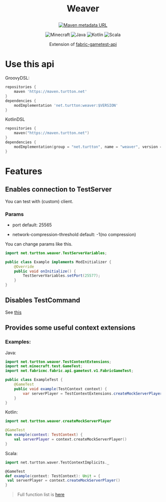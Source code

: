<h1><p align="center">Weaver</p></h1>

<a href="https://github.com/turtton/maven-repo">
<p align="center">
<img alt="Maven metadata URL" src="https://img.shields.io/maven-metadata/v?metadataUrl=https%3A%2F%2Fmaven.turtton.net%2Fnet%2Fturtton%2Fweaver%2Fmaven-metadata.xml&style=flat-square">
</p>
</a>

<p align="center">
<img alt="Minecraft" src="https://shields.io/badge/Minecraft-1.18.2-green?style=flat-square">
<img alt="Java" src="https://shields.io/badge/Java-16-pink?logo=java&style=flat-square">
<img alt="Kotlin" src="https://shields.io/badge/Kotlin-1.16.10-blue?logo=kotlin&style=flat-square">
<img alt="Scala" src="https://shields.io/badge/Scala3-3.1.1-red?logo=scala&style=flat-square">
</p>
    
<p align="center"> Extension of <a href="https://github.com/FabricMC/fabric/tree/1.17/fabric-gametest-api-v1">fabric-gametest-api<a> </p>

# Use this api
GroovyDSL:
```groovy
repositories {
    maven 'https://maven.turtton.net'
}
dependencies {
    modImplementation 'net.turtton:weaver:$VERSION'
}
```
KotlinDSL
```kotlin
repositories {
    maven("https://maven.turtton.net")
}
dependencies {
    modImplementation(group = "net.turtton", name = "weaver", version = "$VERSION")
}
```

# Features

## Enables connection to TestServer

You can test with (custom) client.

### Params

- port
default: 25565

- network-compression-threshold
default: -1(no compression)

You can change params like this.
```java
import net.turtton.weaver.TestServerVariables;

public class Example implements ModInitializer {
    @Override
    public void onInitialize() {
        TestServerVariables.setPort(25577);
    }
}
```

## Disables TestCommand

See [this](https://github.com/turtton/Weaver/blob/f229191d00a0fc89ae187a314cd43e5c9c86e7c6/src/main/java/net/turtton/weaver/mixin/MixinTestCommand.java#L15)

## Provides some useful context extensions

### Examples:
Java:
```java
import net.turtton.weaver.TestContextExtensions;
import net.minecraft.test.GameTest;
import net.fabricmc.fabric.api.gametest.v1.FabricGameTest;

public class ExampleTest {
    @GameTest
    public void example(TestContext context) {
        var serverPlayer = TestContextExtensions.createMockServerPlayer(context, new BlockPos(0, 1, 0));
    }
}
```
Kotlin:
```kotlin
import net.turtton.weaver.createMockServerPlayer

@GameTest
fun example(context: TestContext) {
    val serverPlayer = context.createMockServerPlayer()
}
```
Scala:
```scala
import net.turtton.waver.TestContextImplicits._

@GameTest
def example(context: TestContext): Unit = {
 val serverPlayer = context.createMockServerPlayer() 
}
```
> Full function list is [here](https://github.com/turtton/Weaver/blob/main/src/main/java/net/turtton/weaver/TestContextExtensions.java)
